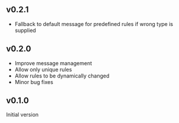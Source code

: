 ## v0.2.1
- Fallback to default message for predefined rules if wrong type is supplied

## v0.2.0
- Improve message management
- Allow only unique rules
- Allow rules to be dynamically changed
- Minor bug fixes

## v0.1.0
Initial version
